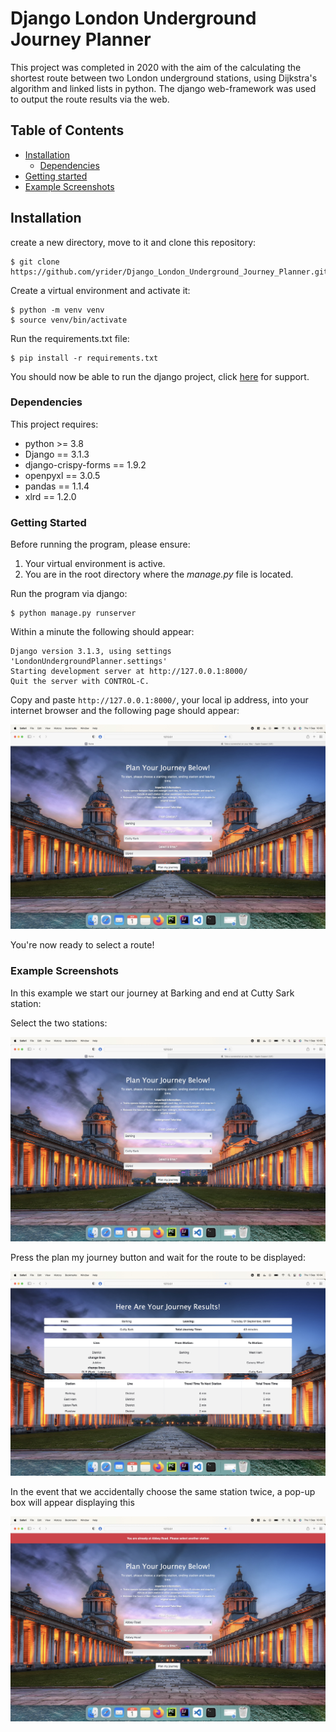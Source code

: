 # Django London Underground Journey Planner

This project was completed in 2020 with the aim of the calculating the shortest route between two London underground stations, using Dijkstra's algorithm and linked lists in python. The django web-framework was used to output the route results via the web.

## Table of Contents

* [Installation](#installation)
    * [Dependencies](#dependencies)
* [Getting started](#getting-started)
* [Example Screenshots](#example-screenshots)

## Installation

create a new directory, move to it and clone this repository:

```
$ git clone https://github.com/yrider/Django_London_Underground_Journey_Planner.git
```

Create a virtual environment and activate it:

```
$ python -m venv venv
$ source venv/bin/activate
```

Run the requirements.txt file:

```
$ pip install -r requirements.txt
```

You should now be able to run the django project, click [here](#getting-started) for support.

### Dependencies

This project requires:

* python >= 3.8
* Django == 3.1.3
* django-crispy-forms == 1.9.2
* openpyxl == 3.0.5
* pandas == 1.1.4
* xlrd == 1.2.0

### Getting Started

Before running the program, please ensure:

1) Your virtual environment is active.
2) You are in the root directory where the *manage.py* file is located.

Run the program via django:

```
$ python manage.py runserver
```

Within a minute the following should appear:

```
Django version 3.1.3, using settings 'LondonUndergroundPlanner.settings'
Starting development server at http://127.0.0.1:8000/
Quit the server with CONTROL-C.
```

Copy and paste ```http://127.0.0.1:8000/```, your local ip address, into your internet browser and the following page should appear:

![tmp](static/readme_menu.jpeg)

You're now ready to select a route!

### Example Screenshots

In this example we start our journey at Barking and end at Cutty Sark station:

Select the two stations:

![select stations](static/readme_menu.jpeg)

Press the plan my journey button and wait for the route to be displayed:

![view_results](static/readme_results.jpeg)

In the event that we accidentally choose the same station twice, a pop-up box will appear displaying this

![wrong input](static/readme_error.jpeg)
